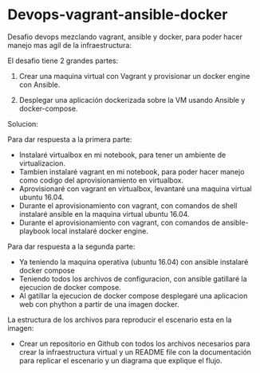 # Devops-vagrant-ansible-docker
Desafio devops mezclando vagrant, ansible y docker, para poder hacer manejo mas agil de la infraestructura:

El desafio tiene 2 grandes partes:

1) Crear una maquina virtual con Vagrant y provisionar un docker engine con Ansible.
 
2) Desplegar una aplicación dockerizada sobre la VM usando Ansible y docker-compose.

Solucion:

Para dar respuesta a la primera parte:
- Instalaré virtualbox en mi notebook, para tener un ambiente de virtualizacion.
- Tambien instalaré vagrant en mi notebook, para poder hacer manejo como codigo del aprovisionamiento en virtualbox.
- Aprovisionaré con vagrant en virtualbox, levantaré una maquina virtual ubuntu 16.04.
- Durante el aprovisionamiento con vagrant, con comandos de shell instalaré ansible en la maquina virtual ubuntu 16.04.
- Durante el aprovisionamiento con vagrant, con comandos de ansible-playbook local instalaré docker engine.

Para dar respuesta a la segunda parte:
- Ya teniendo la maquina operativa (ubuntu 16.04) con ansible instalaré docker compose
- Teniendo todos los archivos de configuracion, con ansible gatillaré la ejecucion de docker compose.
- Al gatillar la ejecucion de docker compose desplegaré una aplicacion web con phython a partir de una imagen docker.

La estructura de los archivos para reproducir el escenario esta en la imagen:


- Crear un repositorio en Github con todos los archivos necesarios para crear la infraestructura virtual y un README file con la documentación para replicar el escenario y un diagrama que explique el flujo.
 
